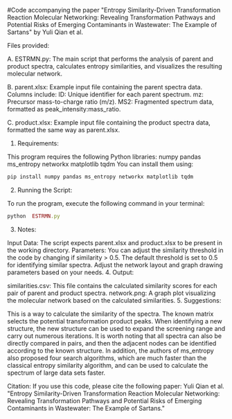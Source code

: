 #Code accompanying the paper "Entropy Similarity-Driven Transformation Reaction Molecular Networking: Revealing Transformation Pathways and Potential Risks of Emerging Contaminants in Wastewater: The Example of Sartans" by Yuli Qian et al.

Files provided:

A.  ESTRMN.py: The main script that performs the analysis of parent and product spectra, calculates entropy similarities, and visualizes the resulting molecular network.

B. parent.xlsx: Example input file containing the parent spectra data. Columns include:
    ID: Unique identifier for each parent spectrum.
    mz: Precursor mass-to-charge ratio (m/z).
    MS2: Fragmented spectrum data, formatted as peak_intensity:mass_ratio.

C. product.xlsx: Example input file containing the product spectra data, formatted the same way as parent.xlsx.

1. Requirements:
   
This program requires the following Python libraries: numpy pandas ms_entropy networkx matplotlib tqdm
You can install them using:
```ruby
pip install numpy pandas ms_entropy networkx matplotlib tqdm
```
2. Running the Script:

To run the program, execute the following command in your terminal:
```ruby
python  ESTRMN.py
```
3. Notes:

Input Data: The script expects parent.xlsx and product.xlsx to be present in the working directory.
Parameters: You can adjust the similarity threshold in the code by changing if similarity > 0.5. The default threshold is set to 0.5 for identifying similar spectra. Adjust the network layout and graph drawing parameters based on your needs.
4. Output:


similarities.csv: This file contains the calculated similarity scores for each pair of parent and product spectra.
network.png: A graph plot visualizing the molecular network based on the calculated similarities.
5. Suggestions:


This is a way to calculate the similarity of the spectra. The known matrix selects the potential transformation product peaks. When identifying a new structure, the new structure can be used to expand the screening range and carry out numerous iterations. It is worth noting that all spectra can also be directly compared in pairs, and then the adjacent nodes can be identified according to the known structure. In addition, the authors of ms_entropy also proposed four search algorithms, which are much faster than the classical entropy similarity algorithm, and can be used to calculate the spectrum of large data sets faster.

Citation: If you use this code, please cite the following paper:
Yuli Qian et al.
"Entropy Similarity-Driven Transformation Reaction Molecular Networking: Revealing Transformation Pathways and Potential Risks of Emerging Contaminants in Wastewater: The Example of Sartans."
